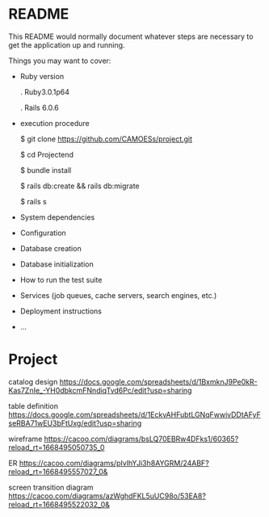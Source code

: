 # README

This README would normally document whatever steps are necessary to get the
application up and running.

Things you may want to cover:

* Ruby version

  . Ruby3.0.1p64
  
  . Rails 6.0.6
 
* execution procedure

  $ git clone https://github.com/CAMOESs/project.git
  
  $ cd Projectend
  
  $ bundle install 
  
  $ rails db:create && rails db:migrate
  
  $ rails s
 
* System dependencies

* Configuration

* Database creation

* Database initialization

* How to run the test suite

* Services (job queues, cache servers, search engines, etc.)

* Deployment instructions

* ...
# Project
catalog design
https://docs.google.com/spreadsheets/d/1BxmknJ9Pe0kR-Kas7ZnIe_-YH0dbkcmFNndiqTvd6Pc/edit?usp=sharing


table definition
https://docs.google.com/spreadsheets/d/1EckvAHFubtLGNqFwwivDDtAFyFseRBA71wEU3bFtUxg/edit?usp=sharing


wireframe
https://cacoo.com/diagrams/bsLQ70EBRw4DFks1/60365?reload_rt=1668495050735_0


ER
https://cacoo.com/diagrams/pIvlhYJi3h8AYGRM/24ABF?reload_rt=1668495557027_0&


screen transition diagram
https://cacoo.com/diagrams/azWghdFKL5uUC98o/53EA8?reload_rt=1668495522032_0&
